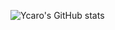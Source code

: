 

![Ycaro's GitHub stats](https://github-readme-stats.vercel.app/api?username=ycaro0110&theme=dark&show_icons=true)
